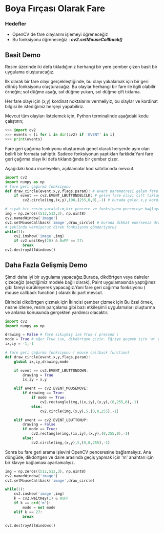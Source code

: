 # Boya Fırçası Olarak Fare

### Hedefler
- OpenCV de fare olaylarını işlemeyi öğreneceğiz
- Bu fonksiyonu öğreneceğiz : ***cv2.setMouseCallback()***

## Basit Demo
Resim üzerinde iki defa tıkladığımız herhangi bir yere çember çizen basit bir uygulama oluşturacağız.

İlk olarak bir fare olayı gerçekleştiğinde, bu olayı yakalamak için bir geri dönüş fonksiyonu oluşturacağız. Bu olaylar herhangi bir fare ile ilgili olabilir örneğin; sol düğme aşağı, sol düğme yukarı, sol düğme çift tıklama.

Her fare olayı için (x,y) kordinat noktalarını vermeliyiz, bu olaylar ve kordinat bilgisi ile istediğimiz herşeyi yapabiliriz.

Mevcut tüm olayları listelemek için, Python terminalinde aşağıdaki kodu çalıştırın;

```python
>>> import cv2
>>> events = [i for i in dir(cv2) if 'EVENT' in i]
>>> print(events)
```

Fare geri çağırma fonkiyonu oluşturmak genel olarak heryerde aynı olan belirli bir formata sahiptir. Sadece fonksiyonun yaptıkları farklıdır.Yani fare geri çağırma olayı iki defa tıklandığında bir çember çizer.

Aşağıdaki kodu inceleyelim, açıklamalar kod satırlarında mevcut.

```python
import cv2
import numpy as np
# fare geri çağırma fonksiyonu
def draw_circle(event,x,y,flags,param): # event parametresi gelen fare olayı,x,y kordinatlar
    if event == cv2.EVENT_LBUTTONDBLCLK: # gelen fare olayı çift tıklama ise
        cv2.circle(img,(x,y),100,(255,0,0),-1) # burada gelen x,y kordinat bölgesinde çember çiziyoruz

# siyah bir resim yaratalım,bir pencere ve fonksiyonu pencereye bağlayalım
img = np.zeros((512,512,3), np.uint8)
cv2.namedWindow('image')
cv2.setMouseCallback('image',draw_circle) # burada dikkat ederseniz draw_circle()
# şeklinde vermiyoruz direk fonksiyonu gönderiyoruz
while(1):
    cv2.imshow('image',img)
    if cv2.waitKey(20) & 0xFF == 27:
        break
cv2.destroyAllWindows()
```

## Daha Fazla Gelişmiş Demo
Şimdi daha iyi bir uygulama yapacağız.Burada, dikdörtgen veya daireler çizeceğiz (seçtiğimiz modele bağlı olarak), Paint uygulamasında yaptığımız gibi fareyi sürükleyerek yapacağız.Yani fare geri cağırma fonksiyonu ( mouse callback function ) olarak iki part mevcut.

Birincisi dikdörtgen çizmek için
İkincisi çember çizmek için
Bu özel örnek, nesne izleme, resim parçalama gibi bazı etkileşimli uygulamaları oluşturma ve anlama konusunda gerçekten yardımcı olacaktır.

```python
import cv2
import numpy as np

drawing = False # fare sıkışmış ise True ( pressed )
mode = True # eğer True ise, dikdörtgen çizin. Eğriye geçmek için 'm' ye basın
ix,iy = -1,-1

# fare geri çağırma fonksiyonu ( mouse callback function)
def draw_circle(event,x,y,flags,param):
    global ix,iy,drawing,mode

    if event == cv2.EVENT_LBUTTONDOWN:
        drawing = True
        ix,iy = x,y

    elif event == cv2.EVENT_MOUSEMOVE:
        if drawing == True:
            if mode == True:
                cv2.rectangle(img,(ix,iy),(x,y),(0,255,0),-1)
            else:
                cv2.circle(img,(x,y),5,(0,0,255),-1)

    elif event == cv2.EVENT_LBUTTONUP:
        drawing = False
        if mode == True:
            cv2.rectangle(img,(ix,iy),(x,y),(0,255,0),-1)
        else:
            cv2.circle(img,(x,y),5,(0,0,255),-1)
```

Sonra bu fare geri arama işlevini OpenCV penceresine bağlamalıyız. Ana döngüde, dikdörtgen ve daire arasında geçiş yapmak için 'm' anahtarı için bir klavye bağlaması ayarlamalıyız.

```python
img = np.zeros((512,512,3), np.uint8)
cv2.namedWindow('image')
cv2.setMouseCallback('image',draw_circle)

while(1):
    cv2.imshow('image',img)
    k = cv2.waitKey(1) & 0xFF
    if k == ord('m'):
        mode = not mode
    elif k == 27:
        break

cv2.destroyAllWindows()
```

